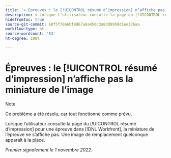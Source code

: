 ```yaml
---
title: '« Épreuves : le [!UICONTROL résumé d’impression] n’affiche pas la miniature de l’image »'
description: « Lorsque l’utilisateur consulte la page du [!UICONTROL résumé d’impression] pour une épreuve dans  [!DNL Workfront], la miniature de l’épreuve ne s’affiche pas. Une image de remplacement quelconque apparaît à la place. »
hidefromtoc: true
source-git-commit: 60f5f70a6bf8d67a8a450c3a8dd9950d1ee376aa
workflow-type: ht
source-wordcount: '83'
ht-degree: 100%

---
```



# Épreuves : le [!UICONTROL résumé d’impression] n’affiche pas la miniature de l’image

<!--This is on both the WF and WFP TOCs-->

>[!NOTE]
>
>Ce problème a été résolu, car tout fonctionne comme prévu.

Lorsque l’utilisateur consulte la page du [!UICONTROL résumé d’impression] pour une épreuve dans [!DNL Workfront], la miniature de l’épreuve ne s’affiche pas. Une image de remplacement quelconque apparaît à la place.

_Premier signalement le 1 novembre 2022._

